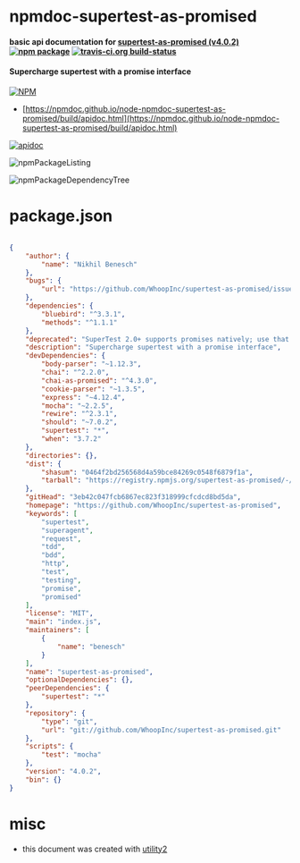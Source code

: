# npmdoc-supertest-as-promised

#### basic api documentation for  [supertest-as-promised (v4.0.2)](https://github.com/WhoopInc/supertest-as-promised)  [![npm package](https://img.shields.io/npm/v/npmdoc-supertest-as-promised.svg?style=flat-square)](https://www.npmjs.org/package/npmdoc-supertest-as-promised) [![travis-ci.org build-status](https://api.travis-ci.org/npmdoc/node-npmdoc-supertest-as-promised.svg)](https://travis-ci.org/npmdoc/node-npmdoc-supertest-as-promised)

#### Supercharge supertest with a promise interface

[![NPM](https://nodei.co/npm/supertest-as-promised.png?downloads=true&downloadRank=true&stars=true)](https://www.npmjs.com/package/supertest-as-promised)

- [https://npmdoc.github.io/node-npmdoc-supertest-as-promised/build/apidoc.html](https://npmdoc.github.io/node-npmdoc-supertest-as-promised/build/apidoc.html)

[![apidoc](https://npmdoc.github.io/node-npmdoc-supertest-as-promised/build/screenCapture.buildCi.browser.%252Ftmp%252Fbuild%252Fapidoc.html.png)](https://npmdoc.github.io/node-npmdoc-supertest-as-promised/build/apidoc.html)

![npmPackageListing](https://npmdoc.github.io/node-npmdoc-supertest-as-promised/build/screenCapture.npmPackageListing.svg)

![npmPackageDependencyTree](https://npmdoc.github.io/node-npmdoc-supertest-as-promised/build/screenCapture.npmPackageDependencyTree.svg)



# package.json

```json

{
    "author": {
        "name": "Nikhil Benesch"
    },
    "bugs": {
        "url": "https://github.com/WhoopInc/supertest-as-promised/issues"
    },
    "dependencies": {
        "bluebird": "^3.3.1",
        "methods": "^1.1.1"
    },
    "deprecated": "SuperTest 2.0+ supports promises natively; use that instead!",
    "description": "Supercharge supertest with a promise interface",
    "devDependencies": {
        "body-parser": "~1.12.3",
        "chai": "^2.2.0",
        "chai-as-promised": "^4.3.0",
        "cookie-parser": "~1.3.5",
        "express": "~4.12.4",
        "mocha": "~2.2.5",
        "rewire": "^2.3.1",
        "should": "~7.0.2",
        "supertest": "*",
        "when": "3.7.2"
    },
    "directories": {},
    "dist": {
        "shasum": "0464f2bd256568d4a59bce84269c0548f6879f1a",
        "tarball": "https://registry.npmjs.org/supertest-as-promised/-/supertest-as-promised-4.0.2.tgz"
    },
    "gitHead": "3eb42c047fcb6867ec823f318999cfcdcd8bd5da",
    "homepage": "https://github.com/WhoopInc/supertest-as-promised",
    "keywords": [
        "supertest",
        "superagent",
        "request",
        "tdd",
        "bdd",
        "http",
        "test",
        "testing",
        "promise",
        "promised"
    ],
    "license": "MIT",
    "main": "index.js",
    "maintainers": [
        {
            "name": "benesch"
        }
    ],
    "name": "supertest-as-promised",
    "optionalDependencies": {},
    "peerDependencies": {
        "supertest": "*"
    },
    "repository": {
        "type": "git",
        "url": "git://github.com/WhoopInc/supertest-as-promised.git"
    },
    "scripts": {
        "test": "mocha"
    },
    "version": "4.0.2",
    "bin": {}
}
```



# misc
- this document was created with [utility2](https://github.com/kaizhu256/node-utility2)
